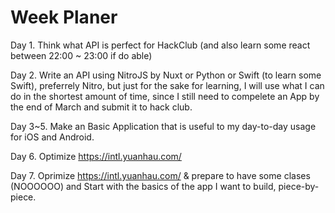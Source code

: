 # Week Planer
Day 1. Think what API is perfect for HackClub (and also learn some react between 22:00 ~ 23:00 if do able)

Day 2. Write an API using NitroJS by Nuxt or Python or Swift (to learn some Swift), preferrely Nitro, but just for the sake for learning, I will use what I can do in the shortest amount of time, since I still need to compelete an App by the end of March and submit it to hack club.

Day 3~5. Make an Basic Application that is useful to my day-to-day usage for iOS and Android.

Day 6. Optimize https://intl.yuanhau.com/

Day 7. Oprimize https://intl.yuanhau.com/ & prepare to have some clases (NOOOOOO) and Start with the basics of the app I want to build, piece-by-piece.
